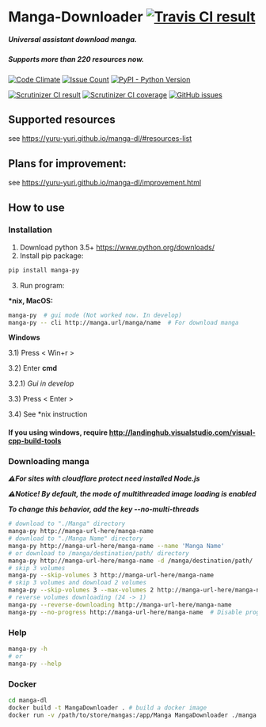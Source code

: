 # Manga-Downloader [![Travis CI result](https://travis-ci.org/yuru-yuri/manga-dl.svg?branch=master)](https://travis-ci.org/yuru-yuri/manga-dl/branches)

##### Universal assistant download manga.
##### Supports more than 220 resources now.

[![Code Climate](https://codeclimate.com/github/yuru-yuri/manga-dl/badges/gpa.svg)](https://codeclimate.com/github/yuru-yuri/manga-dl)
[![Issue Count](https://codeclimate.com/github/yuru-yuri/manga-dl/badges/issue_count.svg)](https://codeclimate.com/github/yuru-yuri/manga-dl)
[![PyPI - Python Version](https://img.shields.io/pypi/pyversions/manga-py.svg)](https://pypi.org/project/manga-py/)

[![Scrutinizer CI result](https://scrutinizer-ci.com/g/yuru-yuri/manga-dl/badges/quality-score.png?b=master)](https://scrutinizer-ci.com/g/yuru-yuri/manga-dl)
[![Scrutinizer CI coverage](https://scrutinizer-ci.com/g/yuru-yuri/manga-dl/badges/coverage.png?b=master)](https://scrutinizer-ci.com/g/yuru-yuri/manga-dl)
[![GitHub issues](https://img.shields.io/github/issues/yuru-yuri/manga-dl.svg)](https://github.com/yuru-yuri/manga-dl/issues)


## Supported resources

see https://yuru-yuri.github.io/manga-dl/#resources-list


## Plans for improvement:

see https://yuru-yuri.github.io/manga-dl/improvement.html

## How to use

### Installation

1) Download python 3.5+
https://www.python.org/downloads/
2) Install pip package:
```bash
pip install manga-py
```
3) Run program:

__*nix, MacOS:__
```bash
manga-py  # gui mode (Not worked now. In develop)
manga-py -- cli http://manga.url/manga/name  # For download manga
```
__Windows__

3.1) Press < Win+r >

3.2) Enter __cmd__

3.2.1) _Gui in develop_

3.3) Press < Enter >

3.4) See *nix instruction


#### If you using windows, require http://landinghub.visualstudio.com/visual-cpp-build-tools

### Downloading manga

___:warning:For sites with cloudflare protect need installed Node.js___

___:warning:Notice! By default, the mode of multithreaded image loading is enabled___

___To change this behavior, add the key --no-multi-threads___

```bash
# download to "./Manga" directory
manga-py http://manga-url-here/manga-name
# download to "./Manga Name" directory
manga-py http://manga-url-here/manga-name --name 'Manga Name'
# or download to /manga/destination/path/ directory
manga-py http://manga-url-here/manga-name -d /manga/destination/path/
# skip 3 volumes
manga-py --skip-volumes 3 http://manga-url-here/manga-name
# skip 3 volumes and download 2 volumes
manga-py --skip-volumes 3 --max-volumes 2 http://manga-url-here/manga-name
# reverse volumes downloading (24 -> 1)
manga-py --reverse-downloading http://manga-url-here/manga-name
manga-py --no-progress http://manga-url-here/manga-name  # Disable progressbar
```

### Help

```bash
manga-py -h
# or
manga-py --help
```

### Docker

```bash
cd manga-dl
docker build -t MangaDownloader . # build a docker image
docker run -v /path/to/store/mangas:/app/Manga MangaDownloader ./manga.py --cli http://manga-url-here/manga-name # run it
```
